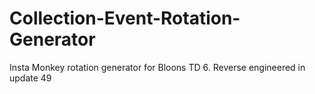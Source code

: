 # Collection-Event-Rotation-Generator
Insta Monkey rotation generator for Bloons TD 6. Reverse engineered in update 49
